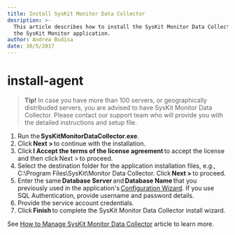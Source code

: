 ```yaml
---
title: Install SysKit Monitor Data Collector
desription: >-
  This article describes how to install the SysKit Monitor Data Collector for
  the SysKit Monitor application.
author: Andrea Budisa
date: 30/5/2017
---
```


# install-agent

> **Tip!** In case you have more than 100 servers, or geographically distribuded servers, you are advised to have SysKit Monitor Data Collector. Please contact our support team who will provide you with the detailed instructions and setup file.

1. Run the **SysKitMonitorDataCollector.exe**.
2. Click **Next &gt;** to continue with the installation.
3. Click **I Accept the terms of the license agreement** to accept the license and then click Next &gt; to proceed.
4. Select the destination folder for the application installation files, e.g., C:\Program Files\SysKit\Monitor Data Collector. Click **Next &gt;** to proceed.
5. Enter the same **Database Server** and **Database Name** that you previously used in the application's [Configuration Wizard](install-agent.md#internal/installation-configuration/configuration-wizard/configure-monitor). If you use SQL Authentication, provide username and password details.
6. Provide the service account credentials.
7. Click **Finish** to complete the SysKit Monitor Data Collector install wizard.

See [How to Manage SysKit Monitor Data Collector](install-agent.md#internal/how-to/manage-data-collector) article to learn more.

